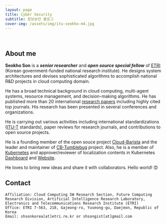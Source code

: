 ```yaml
---
layout: page
title: Cyber Security
subtitle: 정보보안 블로그
cover-img: /assets/img/itu-seokho-m4.jpg
---
```


<br/>

## About me

**Seokho Son** is a **_senior researcher_** and **_open source special fellow_** of [ETRI](https://www.etri.re.kr/kor/main/main.etri) (Korean government-funded national research institute). He designs system architectures and devises sophisticated algorithms to accomplish national R&D projects in cloud computing domain.

He has a broad technical background in cloud computing, multi-agent systems, resource management, and decision-making algorithms. He has published more than 20 international [research papers](https://scholar.google.com/citations?user=seokhoson) including highly cited top journals. His research has been presented in several conferences and organizations.

He is carrying out various activities including international standardizations ([ITU-T](https://www.itu.int/en/ITU-T/about/Pages/default.aspx) standards), paper reviews for research journals, and contributions to open source projects.

He is a founding member of the open souce project [Cloud-Barista](https://github.com/cloud-barista) and the leader and maintainer of [CB-Tumblebug](https://github.com/cloud-barista/cb-tumblebug) project.
Also, he is a member of [Kubernetes](https://kubernetes.io/) and approver/reviewer of localization contents in Kubernetes [Dashboard](https://github.com/kubernetes/dashboard) and [Website](https://github.com/kubernetes/website).

He loves to bring new ideas and share it with collaborators. Hello world! &#128525;

## Contact

```
Affiliation: Cloud Computing SW Research Section, Future Computing Research Division, Artificial Intelligence Research Laboratory, Electronics and Telecommunications Research Institute (ETRI)
Office: ETRI 7-563, 218, Gajeong-ro, Yuseong-gu, Daejeon, Republic of Korea
Email: shsonkorea[at]etri.re.kr or shsongist[at]gmail.com
```
